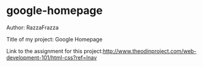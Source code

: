 # google-homepage

Author: RazzaFrazza

Title of my project: Google Homepage

Link to the assignment for this project:http://www.theodinproject.com/web-development-101/html-css?ref=lnav
